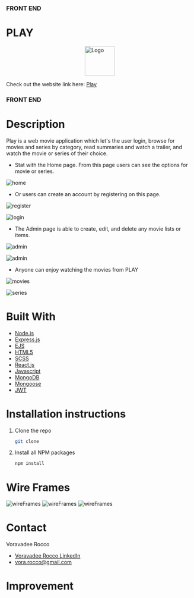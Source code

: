 ### FRONT END
# PLAY

<img style="display: block;
  margin-left: auto;
  margin-right: auto;" src="images/play_logo.png" alt="Logo" width="80" height="80" >

Check out the website link here: [Play]()

### FRONT END
# Description 
Play is a web movie application which let's the user login, browse for movies and series by category, read summaries and watch a trailer, and watch the movie or series of their choice.

* Stat with the Home page. From this page users can see the options for movie or series.

![home]()

* Or users can create an account by registering on this page.

![register]()

![login]()

* The Admin page is able to create, edit, and delete any movie lists or items.

![admin]()

![admin]()

* Anyone can enjoy watching the movies from PLAY 

![movies]()

![series]()

# Built With
* [Node.js](https://nodejs.org/)
* [Express.js](https://expressjs.org/)
* [EJS](https://ejs.co/)
* [HTML5](https://svelte.dev/)
* [SCSS](https://sass-lang.com/)
* [React.js](https://reactjs.org)
* [Javascript](https://developer.mozilla.org/en-US/docs/Web/JavaScript)
* [MongoDB](https://www.mongodb.com)
* [Mongoose](https://mongoosejs.com)
* [JWT](https://jwt.io/)



# Installation instructions
1. Clone the repo
   ```sh
   git clone 
   ```
2. Install all NPM packages
   ```sh
   npm install

# Wire Frames
![wireFrames]()
![wireFrames]()
![wireFrames]()

# Contact

Voravadee Rocco 
* [Voravadee Rocco LinkedIn](https://www.linkedin.com/in/voravadee-rocco/) 
* vora.rocco@gmail.com

# Improvement